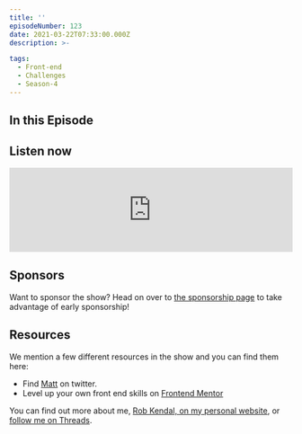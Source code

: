 ```yaml
---
title: ''
episodeNumber: 123
date: 2021-03-22T07:33:00.000Z
description: >-

tags:
  - Front-end
  - Challenges
  - Season-4
---
```


## In this Episode

## Listen now

<iframe src="https://anchor.fm/the-front-end/embed/episodes/Matt-Studdert--founder-of-Frontend-Mentor--shares-his-passion-for-helping-others-to-learn-et593f" height="auto" width="100%" frameborder="0" scrolling="no"></iframe>

## Sponsors

Want to sponsor the show? Head on over to [the sponsorship page](/sponsorship) to take advantage of early sponsorship!

## Resources

We mention a few different resources in the show and you can find them here:

- Find [Matt](https://twitter.com/_mattstuddert) on twitter.
- Level up your own front end skills on [Frontend Mentor](https://www.frontendmentor.io/)

You can find out more about me, [Rob Kendal, on my personal website](https://robkendal.co.uk), or [follow me on Threads](https://www.threads.net/@kendalmintcode).
